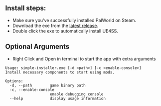 ## Install steps:
- Make sure you’ve successfully installed PalWorld on Steam.
- Download the exe from the [latest release](<https://github.com/NebulaeCorp/simple-installer/releases/latest>).
- Double click the exe to automatically install UE4SS.

## Optional Arguments
- Right Click and Open in terminal to start the app with extra arguments

```
Usage: simple-installer.exe [-d <path>] [-c <enable-console>]
Install necessary components to start using mods.

Options:
  -d, --path        game binary path
  -c, --enable-console
                    enable debugging console
  --help            display usage information
```